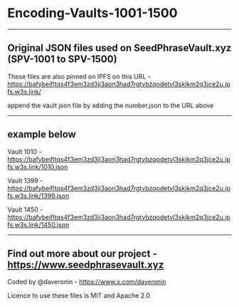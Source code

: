 # Encoding-Vaults-1001-1500
----------------------------------------------------------------------
Original JSON files used on SeedPhraseVault.xyz (SPV-1001 to SPV-1500)
----------------------------------------------------------------------
These files are also pinned on IPFS on this URL - https://bafybeifltqs4f3em3zd3ji3aon3had7rgtvbzqodetvl3skjkm2q3jce2u.ipfs.w3s.link/

append the vault json file by adding the number.json to the URL above

---------------
example below
---------------

Vault 1010 - https://bafybeifltqs4f3em3zd3ji3aon3had7rgtvbzqodetvl3skjkm2q3jce2u.ipfs.w3s.link/1010.json

Vault 1399 - https://bafybeifltqs4f3em3zd3ji3aon3had7rgtvbzqodetvl3skjkm2q3jce2u.ipfs.w3s.link/1399.json

Vault 1450 - https://bafybeifltqs4f3em3zd3ji3aon3had7rgtvbzqodetvl3skjkm2q3jce2u.ipfs.w3s.link/1450.json


--------------------------------------------------------------------
Find out more about our project - https://www.seedphrasevault.xyz
--------------------------------------------------------------------
Coded by @daveronin - https://www.x.com/daveronin

Licence to use these files is MIT and Apache 2.0
